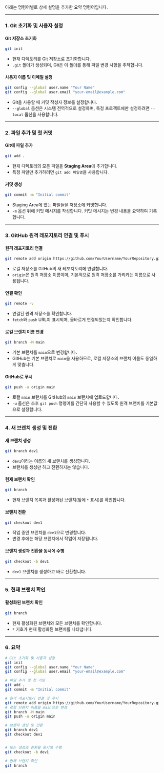 

아래는 명령어별로 상세 설명을 추가한 요약 명령어입니다. 

---

### 1. **Git 초기화 및 사용자 설정**
#### **Git 저장소 초기화**
```bash
git init
```
- 현재 디렉토리를 Git 저장소로 초기화합니다.  
- `.git` 폴더가 생성되며, Git은 이 폴더를 통해 파일 변경 사항을 추적합니다.

#### **사용자 이름 및 이메일 설정**
```bash
git config --global user.name "Your Name"
git config --global user.email "your-email@example.com"
```
- Git을 사용할 때 커밋 작성자 정보를 설정합니다.  
- `--global` 옵션은 시스템 전역적으로 설정하며, 특정 프로젝트에만 설정하려면 `--local` 옵션을 사용합니다.

---

### 2. **파일 추가 및 첫 커밋**
#### **Git에 파일 추가**
```bash
git add .
```
- 현재 디렉토리의 모든 파일을 **Staging Area**에 추가합니다.  
- 특정 파일만 추가하려면 `git add 파일명`을 사용합니다.

#### **커밋 생성**
```bash
git commit -m "Initial commit"
```
- Staging Area에 있는 파일들을 저장소에 커밋합니다.  
- `-m` 옵션 뒤에 커밋 메시지를 작성합니다. 커밋 메시지는 변경 내용을 요약하여 기록합니다.

---

### 3. **GitHub 원격 레포지토리 연결 및 푸시**
#### **원격 레포지토리 연결**
```bash
git remote add origin https://github.com/YourUsername/YourRepository.git
```
- 로컬 저장소를 GitHub의 새 레포지토리에 연결합니다.  
- `origin`은 원격 저장소 이름이며, 기본적으로 원격 저장소를 가리키는 이름으로 사용됩니다.

#### **연결 확인**
```bash
git remote -v
```
- 연결된 원격 저장소를 확인합니다.  
- `fetch`와 `push` URL이 표시되며, 올바르게 연결되었는지 확인합니다.

#### **로컬 브랜치 이름 변경**
```bash
git branch -M main
```
- 기본 브랜치를 `main`으로 변경합니다.  
- GitHub는 기본 브랜치로 `main`을 사용하므로, 로컬 저장소의 브랜치 이름도 동일하게 맞춥니다.

#### **GitHub로 푸시**
```bash
git push -u origin main
```
- 로컬 `main` 브랜치를 GitHub의 `main` 브랜치에 업로드합니다.  
- `-u` 옵션은 추후 `git push` 명령어를 간단히 사용할 수 있도록 원격 브랜치를 기본값으로 설정합니다.

---

### 4. **새 브랜치 생성 및 전환**
#### **새 브랜치 생성**
```bash
git branch dev1
```
- `dev1`이라는 이름의 새 브랜치를 생성합니다.  
- 브랜치를 생성만 하고 전환하지는 않습니다.

#### **현재 브랜치 확인**
```bash
git branch
```
- 현재 브랜치 목록과 활성화된 브랜치(앞에 `*` 표시)를 확인합니다.

#### **브랜치 전환**
```bash
git checkout dev1
```
- 작업 중인 브랜치를 `dev1`으로 변경합니다.  
- 변경 후에는 해당 브랜치에서 작업이 저장됩니다.

#### **브랜치 생성과 전환을 동시에 수행**
```bash
git checkout -b dev1
```
- `dev1` 브랜치를 생성하고 바로 전환합니다.

---

### 5. **현재 브랜치 확인**
#### **활성화된 브랜치 확인**
```bash
git branch
```
- 현재 활성화된 브랜치와 모든 브랜치를 확인합니다.  
- `*` 기호가 현재 활성화된 브랜치를 나타냅니다.

---

### 6. **요약**
```bash
# Git 초기화 및 사용자 설정
git init
git config --global user.name "Your Name"
git config --global user.email "your-email@example.com"

# 파일 추가 및 첫 커밋
git add .
git commit -m "Initial commit"

# 원격 레포지토리 연결 및 푸시
git remote add origin https://github.com/YourUsername/YourRepository.git
# 로컬 브랜치 이름을 main으로 변경
git branch -M main
git push -u origin main

# 브랜치 생성 및 전환
git branch dev1
git checkout dev1


# 또는 생성과 전환을 동시에 수행
git checkout -b dev1

# 현재 브랜치 확인
git branch
```

